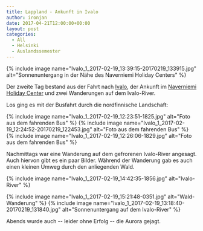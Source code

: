 ```yaml
---
title: Lappland - Ankunft in Ivalo
author: ironjan
date: 2017-04-21T12:00:00+00:00
layout: post
categories:
  - All
  - Helsinki
  - Auslandssemester
---
```


{% include image name="Ivalo_1_2017-02-19_13:39:15-20170219_133915.jpg" alt="Sonnenuntergang in der Nähe des Naverniemi Holiday Centers" %}

Der zweite Tag bestand aus der Fahrt nach [Ivalo](http://www.inarisaariselka.fi/de/ivalo/), 
der Ankunft im [Naverniemi Holiday Center](http://www.narkka.com/in-english/) 
und zwei Wanderungen auf dem Ivalo-River.


<!--more-->

Los ging es mit der Busfahrt durch die nordfinnische Landschaft:

{% include image name="Ivalo_1_2017-02-19_12:23:51-1825.jpg" alt="Foto aus dem fahrenden Bus" %}
{% include image name="Ivalo_1_2017-02-19_12:24:52-20170219_122453.jpg" alt="Foto aus dem fahrenden Bus" %}
{% include image name="Ivalo_1_2017-02-19_12:26:06-1829.jpg" alt="Foto aus dem fahrenden Bus" %}

Nachmittags war eine Wanderung auf dem gefrorenen Ivalo-River angesagt. Auch hiervon gibt es ein paar Bilder. 
Während der Wanderung gab es auch einen kleinen Umweg durch den anliegenden Wald.

{% include image name="Ivalo_1_2017-02-19_14:42:35-1856.jpg" alt="Ivalo-River" %}


{% include image name="Ivalo_1_2017-02-19_15:21:48-0351.jpg" alt="Wald-Wanderung" %}
{% include image name="Ivalo_1_2017-02-19_13:18:40-20170219_131840.jpg" alt="Sonnenuntergang auf dem Ivalo-River" %}

Abends wurde auch -- leider ohne Erfolg -- die Aurora gejagt. 
